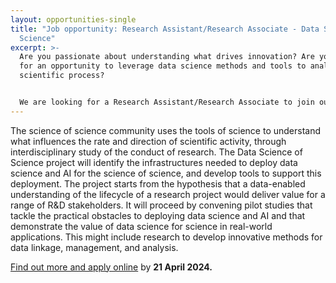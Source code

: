 ```yaml
---
layout: opportunities-single
title: "Job opportunity: Research Assistant/Research Associate - Data Science of
  Science"
excerpt: >-
  Are you passionate about understanding what drives innovation? Are you looking
  for an opportunity to leverage data science methods and tools to analyse the
  scientific process?


  We are looking for a Research Assistant/Research Associate to join our team, developing a new project that explores the data science of science.
---
```

The science of science community uses the tools of science to understand what influences the rate and direction of scientific activity, through interdisciplinary study of the conduct of research. The Data Science of Science project will identify the infrastructures needed to deploy data science and AI for the science of science, and develop tools to support this deployment. The project starts from the hypothesis that a data-enabled understanding of the lifecycle of a research project would deliver value for a range of R&D stakeholders. It will proceed by convening pilot studies that tackle the practical obstacles to deploying data science and AI and that demonstrate the value of data science for science in real-world applications. This might include research to develop innovative methods for data linkage, management, and analysis.

[F﻿ind out more and apply online](https://www.jobs.cam.ac.uk/job/45591/) by **21 April 2024.**